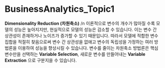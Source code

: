 # BusinessAnalytics_Topic1
__Dimensionality Reduction (차원축소)__ /n
이론적으로 변수의 개수가 많아질 수록 모델의 성능은 높아지지만, 현실적으로 모델의 성능은 감소할 수 있습니다. 이는 변수 간 상관성이 존재하거나 노이즈가 증가할 수 있기 때문입니다. 따라서 모델에 적합한 변수 집합을 적절히 찾음으로써 변수 간 상관성을 없애고 변수의 독립성을 가정하는 여러 방법론을 이용하여 성능을 향상시킬 수 있습니다. 
변수를 줄이는 차원축소 방법론은 핵심 변수만을 선택하는 __Variable Selection__, 새로운 변수를 만들어내는 __Variable Extraction__ 으로 구분지을 수 있습니다.
